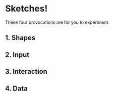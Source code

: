 # Sketches!
These four provocations are for you to experiment. 

## 1. Shapes


## 2. Input


## 3. Interaction


## 4. Data

